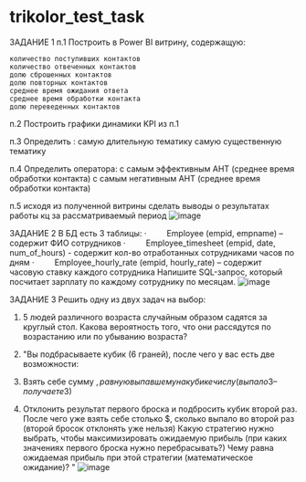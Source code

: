# trikolor_test_task
ЗАДАНИЕ 1
п.1	Построить в Power BI витрину, содержащую:
	
	количество поступивших контактов
	количество отвеченных контактов
	долю сброшенных контактов
	долю повторных контактов
	среднее время ожидания ответа
	среднее время обработки контакта
	долю переведенных контактов
	
	
п.2	Построить графики динамики KPI из п.1
	
	
п.3	Определить :
	самую длительную тематику
	самую существенную тематику
	
	
п.4	Определить оператора:
	с самым эффективным АНТ (среднее время обработки контакта)
	с самым негативным АНТ (среднее время обработки контакта)
	
п.5	исходя из полученной витрины сделать выводы о результатах работы кц за рассматриваемый период
![image](https://github.com/akzzeptor/trikolor_test_task/assets/119682006/7efca540-6f71-4093-8844-b7e63083805e)

ЗАДАНИЕ 2
В БД есть 3 таблицы:
·         Employee (empid, empname) – содержит ФИО сотрудников
·         Employee_timesheet (empid, date, num_of_hours) - содержит кол-во отработанных сотрудниками часов по дням
·         Employee_hourly_rate (empid, hourly_rate) – содержит часовую ставку каждого сотрудника
Напишите SQL-запрос, который посчитает зарплату по каждому сотруднику по месяцам.
![image](https://github.com/akzzeptor/trikolor_test_task/assets/119682006/2a40bc27-8746-4f16-a499-74e899ef3bfe)

ЗАДАНИЕ 3
Решить одну из двух задач на выбор:	
	
1.	5 людей различного возраста случайным образом садятся за круглый стол. Какова вероятность того, что они рассядутся по возрастанию или по убыванию возраста?
	
2. 	"Вы подбрасываете кубик (6 граней), после чего у вас есть две возможности:
1. Взять себе сумму $, равную выпавшему на кубике числу (выпало 3 – получаете 3$)
2. Отклонить результат первого броска и подбросить кубик второй раз. После чего уже взять себе столько $, сколько выпало во второй раз (второй бросок отклонять уже нельзя)
Какую стратегию нужно выбрать, чтобы максимизировать ожидаемую прибыль (при каких значениях первого броска нужно перебрасывать?)
Чему равна ожидаемая прибыль при этой стратегии (математическое ожидание)?
"
![image](https://github.com/akzzeptor/trikolor_test_task/assets/119682006/ac765f9f-a9fd-444f-8ac9-3cab63336998)

